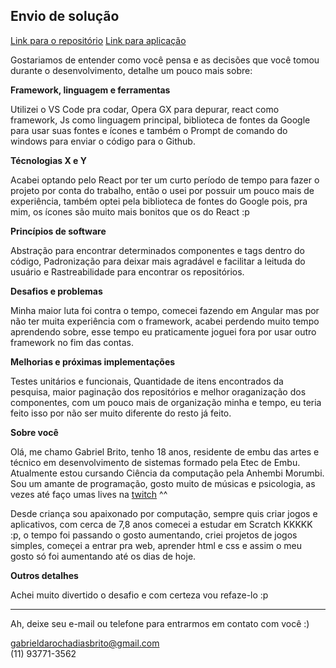 ## Envio de solução

[Link para o repositório](https://github.com/gabrieldiasbrito/Git-Repo-Search)
[Link para aplicação](https://gabrieldiasbrito.github.io/Git-Repo-Search/)

Gostariamos de entender como você pensa e as decisões que você tomou durante o desenvolvimento, detalhe um pouco mais sobre:

**Framework, linguagem e ferramentas**

Utilizei o VS Code pra codar, Opera GX para depurar, react como framework, Js como linguagem principal, biblioteca de fontes da Google para usar suas fontes e ícones e também o Prompt de comando do windows para enviar o código para o Github.

**Técnologias X e Y**

Acabei optando pelo React por ter um curto período de tempo para fazer o projeto por conta do trabalho, então o usei por possuir um pouco mais de experiência, também optei pela biblioteca de fontes do Google pois, pra mim, os ícones são muito mais bonitos que os do React :p

**Princípios de software**

Abstração para encontrar determinados componentes e tags dentro do código, Padronização para deixar mais agradável e facilitar a leituda do usuário e Rastreabilidade para encontrar os repositórios.

**Desafios e problemas**

Minha maior luta foi contra o tempo, comecei fazendo em Angular mas por não ter muita experiência com o framework, acabei perdendo muito tempo aprendendo sobre, esse tempo eu praticamente joguei fora por usar outro framework no fim das contas.

**Melhorias e próximas implementações**

Testes unitários e funcionais, Quantidade de itens encontrados da pesquisa, maior paginação dos repositórios e melhor oraganização dos componentes, com um pouco mais de organização minha e tempo, eu teria feito isso por não ser muito diferente do resto já feito.

**Sobre você**

Olá, me chamo Gabriel Brito, tenho 18 anos, residente de embu das artes e técnico em desenvolvimento de sistemas formado pela Etec de Embu. Atualmente estou cursando Ciência da computação pela Anhembi Morumbi. Sou um amante de programação, gosto muito de músicas e psicologia, as vezes até faço umas lives na [twitch](https://www.twitch.tv/britolol_) ^^

Desde criança sou apaixonado por computação, sempre quis criar jogos e aplicativos, com cerca de 7,8 anos comecei a estudar em Scratch KKKKK :p, o tempo foi passando o gosto aumentando, criei projetos de jogos simples, começei a entrar pra web, aprender html e css e assim o meu gosto só foi aumentando até os dias de hoje.

**Outros detalhes**

Achei muito divertido o desafio e com certeza vou refaze-lo :p

---

Ah, deixe seu e-mail ou telefone para entrarmos em contato com você :) 

gabrieldarochadiasbrito@gmail.com  
(11) 93771-3562
